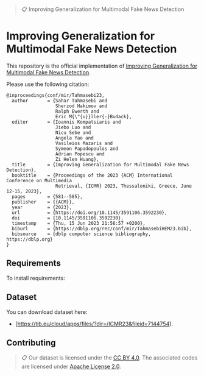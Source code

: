>📋  Improving Generalization for Multimodal Fake News Detection

# Improving Generalization for Multimodal Fake News Detection

This repository is the official implementation of [Improving Generalization for Multimodal Fake News Detection](https://dl.acm.org/doi/abs/10.1145/3591106.3592230). 

Please use the following citation:
```
@inproceedings{conf/mir/Tahmasebi23,
  author       = {Sahar Tahmasebi and
                  Sherzod Hakimov and
                  Ralph Ewerth and
                  Eric M{\"{u}}ller{-}Budack},
  editor       = {Ioannis Kompatsiaris and
                  Jiebo Luo and
                  Nicu Sebe and
                  Angela Yao and
                  Vasileios Mazaris and
                  Symeon Papadopoulos and
                  Adrian Popescu and
                  Zi Helen Huang},
  title        = {Improving Generalization for Multimodal Fake News Detection},
  booktitle    = {Proceedings of the 2023 {ACM} International Conference on Multimedia
                  Retrieval, {ICMR} 2023, Thessaloniki, Greece, June 12-15, 2023},
  pages        = {581--585},
  publisher    = {{ACM}},
  year         = {2023},
  url          = {https://doi.org/10.1145/3591106.3592230},
  doi          = {10.1145/3591106.3592230},
  timestamp    = {Thu, 15 Jun 2023 21:56:57 +0200},
  biburl       = {https://dblp.org/rec/conf/mir/TahmasebiHEM23.bib},
  bibsource    = {dblp computer science bibliography, https://dblp.org}
}
```
<!-- >📋  Optional: include a graphic explaining your approach/main result, bibtex entry, link to demos, blog posts and tutorials -->

## Requirements

To install requirements:


## Dataset 

You can download dataset here:

- [https://tib.eu/cloud/apps/files/?dir=/ICMR23&fileid=7144754).


## Contributing

>📋  Our dataset is licensed under the [CC BY 4.0](https://creativecommons.org/licenses/by/4.0/). The associated codes are licensed under [Apache License 2.0](https://www.apache.org/licenses/LICENSE-2.0).
